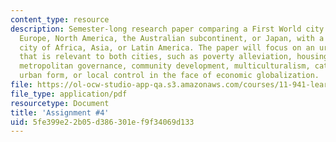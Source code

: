 ```yaml
---
content_type: resource
description: Semester-long research paper comparing a First World city from western
  Europe, North America, the Australian subcontinent, or Japan, with a Third World
  city of Africa, Asia, or Latin America. The paper will focus on an urban-scale issue
  that is relevant to both cities, such as poverty alleviation, housing provision,
  metropolitan governance, community development, multiculturalism, catalytic projects,
  urban form, or local control in the face of economic globalization.
file: https://ol-ocw-studio-app-qa.s3.amazonaws.com/courses/11-941-learning-by-comparison-first-world-third-world-cities-fall-2008/5fe399e22b05d386301ef9f34069d133_MIT11_941f08_assn04.pdf
file_type: application/pdf
resourcetype: Document
title: 'Assignment #4'
uid: 5fe399e2-2b05-d386-301e-f9f34069d133
---
```

